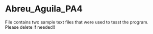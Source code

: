 # Abreu_Aguila_PA4

File contains two sample text files that were used to tesst the program. Please delete if needed!!
